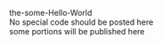 <p> the-some-Hello-World<br>
No special code should be posted here<br>
some portions will be published here<p>
